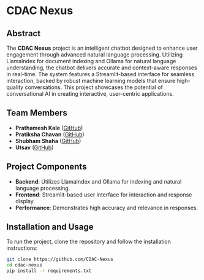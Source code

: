 # CDAC Nexus

## Abstract

The **CDAC Nexus** project is an intelligent chatbot designed to enhance user engagement through advanced natural language processing. Utilizing LlamaIndex for document indexing and Ollama for natural language understanding, the chatbot delivers accurate and context-aware responses in real-time. The system features a Streamlit-based interface for seamless interaction, backed by robust machine learning models that ensure high-quality conversations. This project showcases the potential of conversational AI in creating interactive, user-centric applications.

## Team Members

- **Prathamesh Kale** ([GitHub](https://github.com/Prathamesh-Kale))
- **Pratiksha Chavan** ([GitHub](https://github.com/pratikshachavan14))
- **Shubham Shaha** ([GitHub](https://github.com/Shubham280296))
- **Utsav** ([GitHub](https://github.com/Shubham280296))

## Project Components

- **Backend**: Utilizes LlamaIndex and Ollama for indexing and natural language processing.
- **Frontend**: Streamlit-based user interface for interaction and response display.
- **Performance**: Demonstrates high accuracy and relevance in responses.

## Installation and Usage

To run the project, clone the repository and follow the installation instructions:

```bash
git clone https://github.com/CDAC-Nexus
cd cdac-nexus
pip install -r requirements.txt
